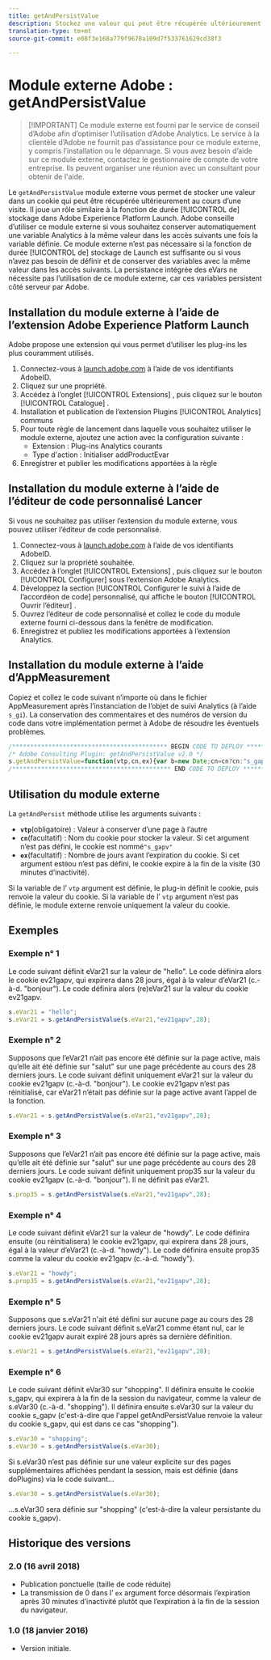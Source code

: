 ```yaml
---
title: getAndPersistValue
description: Stockez une valeur qui peut être récupérée ultérieurement à tout moment.
translation-type: tm+mt
source-git-commit: e08f3e168a779f9678a109d7f533761629cd38f3

---
```



# Module externe Adobe : getAndPersistValue

> [!IMPORTANT] Ce module externe est fourni par le service de conseil d’Adobe afin d’optimiser l’utilisation d’Adobe Analytics. Le service à la clientèle d’Adobe ne fournit pas d’assistance pour ce module externe, y compris l’installation ou le dépannage. Si vous avez besoin d’aide sur ce module externe, contactez le gestionnaire de compte de votre entreprise. Ils peuvent organiser une réunion avec un consultant pour obtenir de l&#39;aide.

Le `getAndPersistValue` module externe vous permet de stocker une valeur dans un cookie qui peut être récupérée ultérieurement au cours d’une visite. Il joue un rôle similaire à la fonction de durée [!UICONTROL de] stockage dans Adobe Experience Platform Launch. Adobe conseille d’utiliser ce module externe si vous souhaitez conserver automatiquement une variable Analytics à la même valeur dans les accès suivants une fois la variable définie. Ce module externe n’est pas nécessaire si la fonction de durée [!UICONTROL de] stockage de Launch est suffisante ou si vous n’avez pas besoin de définir et de conserver des variables avec la même valeur dans les accès suivants. La persistance intégrée des eVars ne nécessite pas l’utilisation de ce module externe, car ces variables persistent côté serveur par Adobe.

## Installation du module externe à l’aide de l’extension Adobe Experience Platform Launch

Adobe propose une extension qui vous permet d’utiliser les plug-ins les plus couramment utilisés.

1. Connectez-vous à [launch.adobe.com](https://launch.adobe.com) à l’aide de vos identifiants AdobeID.
1. Cliquez sur une propriété.
1. Accédez à l’onglet [!UICONTROL Extensions] , puis cliquez sur le bouton [!UICONTROL Catalogue] .
1. Installation et publication de l’extension Plugins [!UICONTROL Analytics] communs
1. Pour toute règle de lancement dans laquelle vous souhaitez utiliser le module externe, ajoutez une action avec la configuration suivante :
   * Extension : Plug-ins Analytics courants
   * Type d&#39;action : Initialiser addProductEvar
1. Enregistrer et publier les modifications apportées à la règle

## Installation du module externe à l’aide de l’éditeur de code personnalisé Lancer

Si vous ne souhaitez pas utiliser l’extension du module externe, vous pouvez utiliser l’éditeur de code personnalisé.

1. Connectez-vous à [launch.adobe.com](https://launch.adobe.com) à l’aide de vos identifiants AdobeID.
1. Cliquez sur la propriété souhaitée.
1. Accédez à l’onglet [!UICONTROL Extensions] , puis cliquez sur le bouton [!UICONTROL Configurer] sous l’extension Adobe Analytics.
1. Développez la section [!UICONTROL Configurer le suivi à l’aide de l’accordéon de code] personnalisé, qui affiche le bouton [!UICONTROL Ouvrir l’éditeur] .
1. Ouvrez l’éditeur de code personnalisé et collez le code du module externe fourni ci-dessous dans la fenêtre de modification.
1. Enregistrez et publiez les modifications apportées à l’extension Analytics.

## Installation du module externe à l’aide d’AppMeasurement

Copiez et collez le code suivant n’importe où dans le fichier AppMeasurement après l’instanciation de l’objet de suivi Analytics (à l’aide `s_gi`). La conservation des commentaires et des numéros de version du code dans votre implémentation permet à Adobe de résoudre les éventuels problèmes.

```js
/******************************************* BEGIN CODE TO DEPLOY *******************************************/
/* Adobe Consulting Plugin: getAndPersistValue v2.0 */
s.getAndPersistValue=function(vtp,cn,ex){var b=new Date;cn=cn?cn:"s_gapv";(ex=ex?ex:0)?b.setTime(b.getTime()+864E5*ex): b.setTime(b.getTime()+18E5);vtp||(vtp=this.c_r(cn));this.c_w(cn,vtp,b);return vtp};
/******************************************** END CODE TO DEPLOY ********************************************/
```

## Utilisation du module externe

La `getAndPersist` méthode utilise les arguments suivants :

* **`vtp`**(obligatoire) : Valeur à conserver d’une page à l’autre
* **`cn`**(facultatif) : Nom du cookie pour stocker la valeur. Si cet argument n’est pas défini, le cookie est nommé`"s_gapv"`
* **`ex`**(facultatif) : Nombre de jours avant l’expiration du cookie. Si cet argument est`0`ou n’est pas défini, le cookie expire à la fin de la visite (30 minutes d’inactivité).

Si la variable de l’ `vtp` argument est définie, le plug-in définit le cookie, puis renvoie la valeur du cookie. Si la variable de l’ `vtp` argument n’est pas définie, le module externe renvoie uniquement la valeur du cookie.

## Exemples

### Exemple n° 1

Le code suivant définit eVar21 sur la valeur de &quot;hello&quot;.  Le code définira alors le cookie ev21gapv, qui expirera dans 28 jours, égal à la valeur d’eVar21 (c.-à-d. &quot;bonjour&quot;).  Le code définira alors (re)eVar21 sur la valeur du cookie ev21gapv.

```js
s.eVar21 = "hello";
s.eVar21 = s.getAndPersistValue(s.eVar21,"ev21gapv",28);
```

### Exemple n° 2

Supposons que l’eVar21 n’ait pas encore été définie sur la page active, mais qu’elle ait été définie sur &quot;salut&quot; sur une page précédente au cours des 28 derniers jours.   Le code suivant définit uniquement eVar21 sur la valeur du cookie ev21gapv (c.-à-d. &quot;bonjour&quot;).  Le cookie ev21gapv n’est pas réinitialisé, car eVar21 n’était pas définie sur la page active avant l’appel de la fonction.

```js
s.eVar21 = s.getAndPersistValue(s.eVar21,"ev21gapv",28);
```

### Exemple n° 3

Supposons que l’eVar21 n’ait pas encore été définie sur la page active, mais qu’elle ait été définie sur &quot;salut&quot; sur une page précédente au cours des 28 derniers jours.  Le code suivant définit uniquement prop35 sur la valeur du cookie ev21gapv (c.-à-d. &quot;bonjour&quot;).  Il ne définit pas eVar21.

```js
s.prop35 = s.getAndPersistValue(s.eVar21,"ev21gapv",28);
```

### Exemple n° 4

Le code suivant définit eVar21 sur la valeur de &quot;howdy&quot;.  Le code définira ensuite (ou réinitialisera) le cookie ev21gapv, qui expirera dans 28 jours, égal à la valeur d’eVar21 (c.-à-d. &quot;howdy&quot;).  Le code définira ensuite prop35 comme la valeur du cookie ev21gapv (c.-à-d. &quot;howdy&quot;).

```js
s.eVar21 = "howdy";
s.prop35 = s.getAndPersistValue(s.eVar21,"ev21gapv",28);
```

### Exemple n° 5

Supposons que s.eVar21 n&#39;ait été défini sur aucune page au cours des 28 derniers jours.  Le code suivant définit s.eVar21 comme étant nul, car le cookie ev21gapv aurait expiré 28 jours après sa dernière définition.

```js
s.eVar21 = s.getAndPersistValue(s.eVar21,"ev21gapv",28);
```

### Exemple n° 6

Le code suivant définit eVar30 sur &quot;shopping&quot;.  Il définira ensuite le cookie s_gapv, qui expirera à la fin de la session du navigateur, comme la valeur de s.eVar30 (c.-à-d. &quot;shopping&quot;).  Il définira ensuite s.eVar30 sur la valeur du cookie s_gapv (c&#39;est-à-dire que l&#39;appel getAndPersistValue renvoie la valeur du cookie s_gapv, qui est dans ce cas &quot;shopping&quot;).

```js
s.eVar30 = "shopping";
s.eVar30 = s.getAndPersistValue(s.eVar30);
```

Si s.eVar30 n’est pas définie sur une valeur explicite sur des pages supplémentaires affichées pendant la session, mais est définie (dans doPlugins) via le code suivant...

```js
s.eVar30 = s.getAndPersistValue(s.eVar30);
```

...s.eVar30 sera définie sur &quot;shopping&quot; (c&#39;est-à-dire la valeur persistante du cookie s_gapv).

## Historique des versions

### 2.0 (16 avril 2018)

* Publication ponctuelle (taille de code réduite)
* La transmission de 0 dans l’ `ex` argument force désormais l’expiration après 30 minutes d’inactivité plutôt que l’expiration à la fin de la session du navigateur.

### 1.0 (18 janvier 2016)

* Version initiale.
